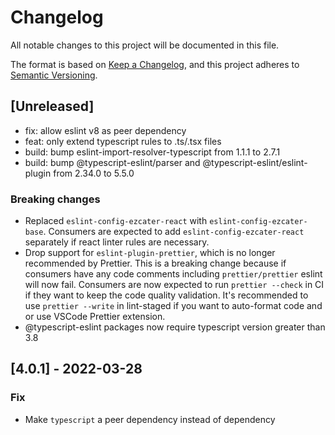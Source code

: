 # Changelog

All notable changes to this project will be documented in this file.

The format is based on [Keep a Changelog](https://keepachangelog.com/en/1.0.0/),
and this project adheres to [Semantic Versioning](https://semver.org/spec/v2.0.0.html).

## [Unreleased]
- fix: allow eslint v8 as peer dependency
- feat: only extend typescript rules to .ts/.tsx files
- build: bump eslint-import-resolver-typescript from 1.1.1 to 2.7.1
- build: bump @typescript-eslint/parser and @typescript-eslint/eslint-plugin from 2.34.0 to 5.5.0

### Breaking changes
- Replaced `eslint-config-ezcater-react` with `eslint-config-ezcater-base`. Consumers are expected to add `eslint-config-ezcater-react` separately if react linter rules are necessary.
- Drop support for `eslint-plugin-prettier`, which is no longer recommended by Prettier. This is a breaking change because if consumers have any code comments including `prettier/prettier` eslint will now fail. Consumers are now expected to run `prettier --check` in CI if they want to keep the code quality validation. It's recommended to use `prettier --write` in lint-staged if you want to auto-format code and or use VSCode Prettier extension.
- @typescript-eslint packages now require typescript version greater than 3.8

## [4.0.1] - 2022-03-28
### Fix
- Make `typescript` a peer dependency instead of dependency
